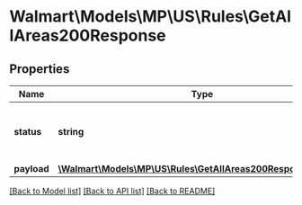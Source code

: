 # Walmart\Models\MP\US\Rules\GetAllAreas200Response

## Properties

Name | Type | Description | Notes
------------ | ------------- | ------------- | -------------
**status** | **string** | Status of the rule post the rule creation. | [optional]
**payload** | [**\Walmart\Models\MP\US\Rules\GetAllAreas200ResponsePayload**](GetAllAreas200ResponsePayload.md) |  | [optional]


[[Back to Model list]](./) [[Back to API list]](../../../../../README.md#supported-apis) [[Back to README]](../../../../../README.md)
